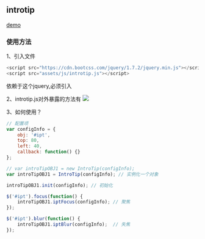## introtip
[demo](https://luuck.github.io/tool/introtip/index.html)

### 使用方法
1、引入文件

```Javascript
<script src="https://cdn.bootcss.com/jquery/1.7.2/jquery.min.js"></script>
<script src="assets/js/introtip.js"></script>
```
依赖于这个jquery,必须引入

2、introtip.js对外暴露的方法有
![](https://github.com/luuck/tool/tree/master/introtip/assets/img/intropImg.jpg)

3、如何使用？
```Javascript
// 配置项
var configInfo = {
    obj: '#ipt',
    top: 80,
    left: 40,
    callback: function() {}
};

// var introTipOBJ1 = new IntroTip(configInfo);
var introTipOBJ1 = IntroTip(configInfo); // 实例化一个对象

introTipOBJ1.init(configInfo); // 初始化

$('#ipt').focus(function() { 
    introTipOBJ1.iptFocus(configInfo); // 聚焦
});

$('#ipt').blur(function() {
    introTipOBJ1.iptBlur(configInfo);  // 失焦
});
```

